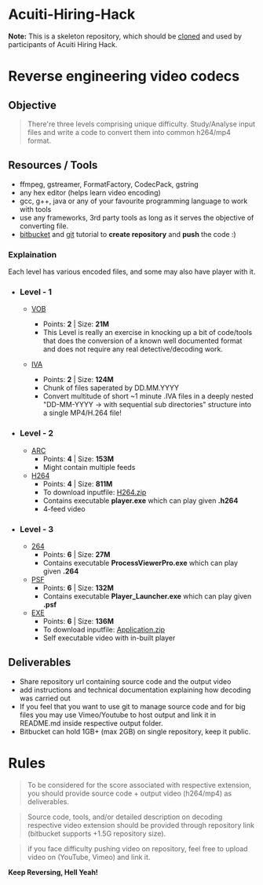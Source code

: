 # Acuiti-Hiring-Hack

**Note:** This is a skeleton repository, which should be [cloned] and used by participants of Acuiti Hiring Hack.

# Reverse engineering video codecs

## Objective
> There're three levels comprising unique difficulty.
> Study/Analyse input files and write a code to convert them into common h264/mp4 format.

## Resources / Tools
- ffmpeg, gstreamer, FormatFactory, CodecPack, gstring
- any hex editor (helps learn video encoding)
- gcc, g++, java or any of your favourite programming language to work with tools
- use any frameworks, 3rd party tools as long as it serves the objective of converting file.
- [bitbucket] and [git] tutorial to **create repository** and **push** the code :)


### Explaination
 Each level has various encoded files, and some may also have player with it.
 
* ### **Level - 1**
  * [VOB]
    * Points: **2** | Size: **21M**
    * This Level is really an exercise in knocking up a bit of code/tools that does the conversion of a known well documented format and does not require any real detective/decoding work.
    
  * [IVA]
    * Points: **2** | Size: **124M**
    * Chunk of files saperated by DD.MM.YYYY
    * Convert multitude of short ~1 minute .IVA files in a deeply nested "DD-MM-YYYY -> with sequential sub directories" structure into a single MP4/H.264 file!  

* ### **Level - 2**
  * [ARC]
    * Points: **4** | Size: **153M**
    * Might contain multiple feeds
  * [H264]
    * Points: **4** | Size: **811M**
    * To download inputfile: [H264.zip]
    * Contains executable **player.exe** which can play given **.h264**
    * 4-feed video
* ### **Level - 3**
  * [264]
    * Points: **6** | Size: **27M**
    * Contains executable **ProcessViewerPro.exe** which can play given **.264**
  * [PSF]
    * Points: **6** | Size: **132M**
    * Contains executable **Player_Launcher.exe** which can play given **.psf**
  * [EXE]
    * Points: **6** | Size: **136M**
    * To download inputfile: [Application.zip]
    * Self executable video with in-built player


## Deliverables
- Share repository url containing source code and the output video
- add instructions and technical documentation explaining how decoding was carried out
- If you feel that you want to use git to manage source code and for big files you may use Vimeo/Youtube to host output and link it in README.md inside respective output folder.
- Bitbucket can hold 1GB+ (max 2GB) on single repository, keep it public.


# Rules
> To be considered for the score associated with respective extension, you should provide source code + output video (h264/mp4) as deliverables.

> Source code, tools, and/or detailed description on decoding respective video extension should be provided through repository link (bitbucket supports +1.5G repository size).

> if you face difficulty pushing video on repository, feel free to upload video on (YouTube, Vimeo) and link it.



**Keep Reversing, Hell Yeah!**

   [IVA]: <https://bitbucket.org/pipaliya/acuiti-hiring-hack/src/31a168aacef3e6896386372065b24b7f92fbf7ba/Level-1/IVA/?at=master>
   [VOB]: <https://bitbucket.org/pipaliya/acuiti-hiring-hack/src/31a168aacef3e6896386372065b24b7f92fbf7ba/Level-1/VOB/?at=master>
   [ARC]: <https://bitbucket.org/pipaliya/acuiti-hiring-hack/src/31a168aacef3e6896386372065b24b7f92fbf7ba/Level-2/ARC/?at=master>
   [H264]: <https://bitbucket.org/pipaliya/acuiti-hiring-hack/src/31a168aacef3e6896386372065b24b7f92fbf7ba/Level-2/H264/?at=master>
   [264]: <https://bitbucket.org/pipaliya/acuiti-hiring-hack/src/31a168aacef3e6896386372065b24b7f92fbf7ba/Level-3/264/?at=master>
   [PSF]: <https://bitbucket.org/pipaliya/acuiti-hiring-hack/src/31a168aacef3e6896386372065b24b7f92fbf7ba/Level-3/PSF/?at=master>
   [EXE]: <https://bitbucket.org/pipaliya/acuiti-hiring-hack/src/31a168aacef3e6896386372065b24b7f92fbf7ba/Level-3/EXE/?at=master>
   [H264.zip]: <http://mirrors.hackerearth.0x10.info/seequestor/level-2/h264>
   [Application.zip]: <http://mirrors.hackerearth.0x10.info/seequestor/level-3/exe/Application.zip>
   [bitbucket]: <https://confluence.atlassian.com/bitbucket/bitbucket-tutorials-teams-in-space-training-ground-755338051.html>
   [git]: <https://confluence.atlassian.com/bitbucket/tutorial-learn-git-with-bitbucket-cloud-759857287.html>
   [cloned]: <https://bitbucket.org/pipaliya/acuiti-hiring-hack/src/?at=master#clone>


